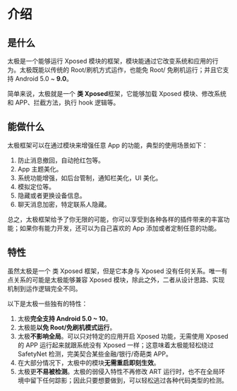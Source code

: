 # 介绍

## 是什么

太极是一个能够运行 Xposed 模块的框架，模块能通过它改变系统和应用的行为。太极既能以传统的 Root/刷机方式运作，也能免 Root/ 免刷机运行；并且它支持 Android 5.0 ~ **9.0**。

简单来说，太极就是一个 **类 Xposed**框架，它能够加载 Xposed 模块、修改系统和 APP、拦截方法，执行 hook 逻辑等。

## 能做什么

太极框架可以在通过模块来增强任意 App 的功能，典型的使用场景如下：

1. 防止消息撤回，自动抢红包等。
2. App 主题美化。
3. 系统功能增强，如后台管制，通知栏美化，UI 美化。
4. 模拟定位等。
5. 隐藏或者更换设备信息。
6. 聊天消息加密，特定联系人隐藏。

总之，太极框架给予了你无限的可能，你可以享受到各种各样的插件带来的丰富功能；如果你有能力开发，还可以为自己喜欢的 App 添加或者定制任意的功能。

## 特性

虽然太极是一个 类 Xposed 框架，但是它本身与 Xposed 没有任何关系。唯一有点关系的可能是太极能够兼容 Xposed 模块，除此之外，二者从设计思路、实现机制到运作逻辑完全不同。

以下是太极一些独有的特性：

1. 太极**完全支持 Android 5.0 ~ 10**。
2. 太极能**以免 Root/免刷机模式运行**。
3. 太极**不影响全局**。可以只对特定的应用开启 Xposed 功能，无需使用 Xposed 的 APP 运行起来就跟系统没有 Xposed 一样；这意味着太极能轻松绕过 SafetyNet 检测，完美契合某些金融/银行/奇葩类 APP。
4. 在大部分情况下，太极中的模块**无需重启即刻生效**。
5. 太极更**不易被检测**。太极的弱侵入特性不再修改 ART 运行时，也不在全局环境中留下任何踪影；因此只要想要做到，可以轻松逃过各种代码类型的检测。
